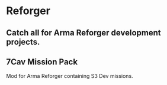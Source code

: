 # Reforger
Catch all for Arma Reforger development projects.
---
## 7Cav Mission Pack
Mod for Arma Reforger containing S3 Dev missions.
